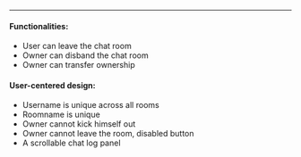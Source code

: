 --------
#### Functionalities:
- User can leave the chat room
- Owner can disband the chat room
- Owner can transfer ownership

#### User-centered design:
- Username is unique across all rooms
- Roomname is unique
- Owner cannot kick himself out
- Owner cannot leave the room, disabled button 
- A scrollable chat log panel
